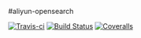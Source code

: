 #aliyun-opensearch

[![Travis-ci](https://scrutinizer-ci.com/g/mr5/aliyun-opensearch/badges/quality-score.png?b=master)](https://scrutinizer-ci.com/g/mr5/aliyun-opensearch/)
[![Build Status](https://travis-ci.org/mr5/aliyun-opensearch.svg)](https://travis-ci.org/mr5/aliyun-opensearch)
[![Coveralls](https://coveralls.io/repos/mr5/aliyun-opensearch/badge.svg?branch=master&service=github)](https://coveralls.io/github/mr5/aliyun-opensearch?branch=master)
